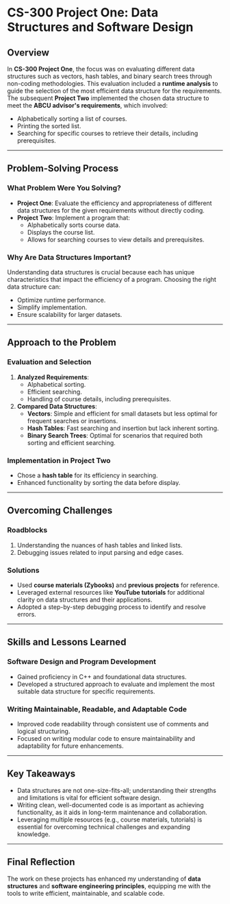 # CS-300 Project One: Data Structures and Software Design

## Overview
In **CS-300 Project One**, the focus was on evaluating different data structures such as vectors, hash tables, and binary search trees through non-coding methodologies. This evaluation included a **runtime analysis** to guide the selection of the most efficient data structure for the requirements. The subsequent **Project Two** implemented the chosen data structure to meet the **ABCU advisor's requirements**, which involved:
- Alphabetically sorting a list of courses.
- Printing the sorted list.
- Searching for specific courses to retrieve their details, including prerequisites.

---

## Problem-Solving Process
### What Problem Were You Solving?
- **Project One**: Evaluate the efficiency and appropriateness of different data structures for the given requirements without directly coding.
- **Project Two**: Implement a program that:
  - Alphabetically sorts course data.
  - Displays the course list.
  - Allows for searching courses to view details and prerequisites.

### Why Are Data Structures Important?
Understanding data structures is crucial because each has unique characteristics that impact the efficiency of a program. Choosing the right data structure can:
- Optimize runtime performance.
- Simplify implementation.
- Ensure scalability for larger datasets.

---

## Approach to the Problem
### Evaluation and Selection
1. **Analyzed Requirements**:
   - Alphabetical sorting.
   - Efficient searching.
   - Handling of course details, including prerequisites.
2. **Compared Data Structures**:
   - **Vectors**: Simple and efficient for small datasets but less optimal for frequent searches or insertions.
   - **Hash Tables**: Fast searching and insertion but lack inherent sorting.
   - **Binary Search Trees**: Optimal for scenarios that required both sorting and efficient searching.

### Implementation in Project Two
- Chose a **hash table** for its efficiency in searching.
- Enhanced functionality by sorting the data before display.

---

## Overcoming Challenges
### Roadblocks
1. Understanding the nuances of hash tables and linked lists.
2. Debugging issues related to input parsing and edge cases.

### Solutions
- Used **course materials (Zybooks)** and **previous projects** for reference.
- Leveraged external resources like **YouTube tutorials** for additional clarity on data structures and their applications.
- Adopted a step-by-step debugging process to identify and resolve errors.

---

## Skills and Lessons Learned
### Software Design and Program Development
- Gained proficiency in C++ and foundational data structures.
- Developed a structured approach to evaluate and implement the most suitable data structure for specific requirements.

### Writing Maintainable, Readable, and Adaptable Code
- Improved code readability through consistent use of comments and logical structuring.
- Focused on writing modular code to ensure maintainability and adaptability for future enhancements.

---

## Key Takeaways
- Data structures are not one-size-fits-all; understanding their strengths and limitations is vital for efficient software design.
- Writing clean, well-documented code is as important as achieving functionality, as it aids in long-term maintenance and collaboration.
- Leveraging multiple resources (e.g., course materials, tutorials) is essential for overcoming technical challenges and expanding knowledge.

--- 

## Final Reflection
The work on these projects has enhanced my understanding of **data structures** and **software engineering principles**, equipping me with the tools to write efficient, maintainable, and scalable code.

